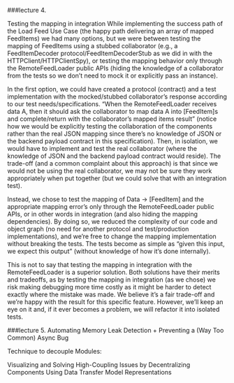 ###lecture 4.

Testing the mapping in integration
While implementing the success path of the Load Feed Use Case (the happy path delivering an array of mapped FeedItems) we had many options, but we were between testing the mapping of FeedItems using a stubbed collaborator (e.g., a FeedItemDecoder protocol/FeedItemDecoderStub as we did in with the HTTPClient/HTTPClientSpy), or testing the mapping behavior only through the RemoteFeedLoader public APIs (hiding the knowledge of a collaborator from the tests so we don’t need to mock it or explicitly pass an instance). 

In the first option, we could have created a protocol (contract) and a test implementation with the mocked/stubbed collaborator’s response according to our test needs/specifications. “When the RemoteFeedLoader receives data A, then it should ask the collaborator to map data A into [FeedItem]s and complete/return with the collaborator’s mapped items result” (notice how we would be explicitly testing the collaboration of the components rather than the real JSON mapping since there’s no knowledge of JSON or the backend payload contract in this specification). Then, in isolation, we would have to implement and test the real collaborator (where the knowledge of JSON and the backend payload contract would reside). The trade-off (and a common complaint about this approach) is that since we would not be using the real collaborator, we may not be sure they work appropriately when put together (but we could solve that with an integration test).

Instead, we chose to test the mapping of Data -> [FeedItem] and the appropriate mapping error’s only through the RemoteFeedLoader public APIs, or in other words in integration (and also hiding the mapping dependencies). By doing so, we reduced the complexity of our code and object graph (no need for another protocol and test/production implementations), and we’re free to change the mapping implementation without breaking the tests. The tests become as simple as “given this input, we expect this output” (without knowledge of how it’s done internally). 

This is not to say that testing the mapping in integration with the RemoteFeedLoader is a superior solution. Both solutions have their merits and tradeoffs, as by testing the mapping in integration (as we chose) we risk making debugging more time costly as it might be harder to detect exactly where the mistake was made. We believe it’s a fair trade-off and we’re happy with the result for this specific feature. However, we’ll keep an eye on it and, if it ever becomes a problem, we will refactor it into isolated tests.

###lecture 5.
Automating Memory Leak Detection + Preventing a (Way Too Common) Async Bug

  Technique to decouple Modules:
  
  Visualizing and Solving High-Coupling Issues by Decentralizing Components Using Data Transfer Model Representations

